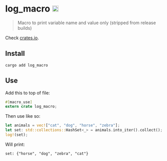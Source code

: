 # log_macro [<img alt="crates.io" src="https://img.shields.io/crates/v/syn.svg?style=for-the-badge&color=fc8d62&logo=rust" height="20">](https://crates.io/crates/syn)

> Macro to print variable name and value only (stripped from release builds)

Check [crates.io](https://crates.io/crates/log_macro).

## Install

```
cargo add log_macro
```

## Use

Add this to top of file:

```rust
#[macro_use]
extern crate log_macro;
```

Then use like so:

```rust
let animals = vec!["cat", "dog", "horse", "zebra"];
let set: std::collections::HashSet<_> = animals.into_iter().collect();
log!(set);
```

Will print:

```
set: {"horse", "dog", "zebra", "cat"}
```
